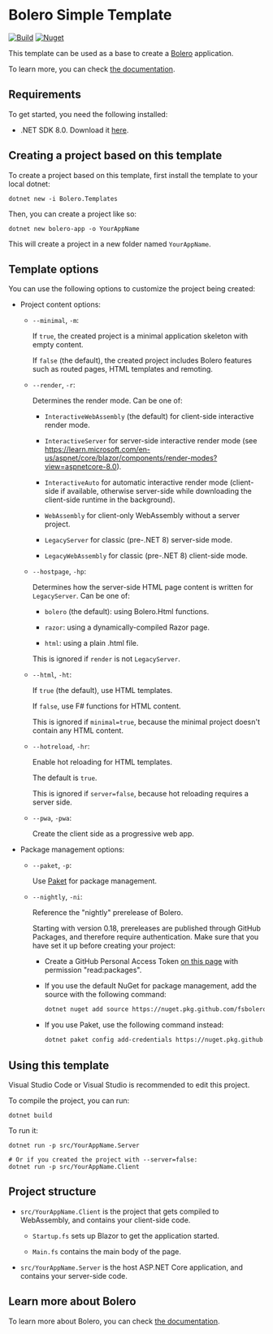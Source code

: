 # Bolero Simple Template

[![Build](https://github.com/fsbolero/Template/actions/workflows/build.yml/badge.svg)](https://github.com/fsbolero/Template/actions/workflows/build.yml)
[![Nuget](https://img.shields.io/nuget/vpre/Bolero.Templates?logo=nuget)](https://nuget.org/packages/Bolero.Templates)


This template can be used as a base to create a [Bolero](https://github.com/intellifactory/bolero) application.

To learn more, you can check [the documentation](https://fsbolero.io/docs).

## Requirements

To get started, you need the following installed:

* .NET SDK 8.0. Download it [here](https://dotnet.microsoft.com/download/dotnet/8.0).

## Creating a project based on this template

To create a project based on this template, first install the template to your local dotnet:

```
dotnet new -i Bolero.Templates
```

Then, you can create a project like so:

```
dotnet new bolero-app -o YourAppName
```

This will create a project in a new folder named `YourAppName`.

## Template options

You can use the following options to customize the project being created:

* Project content options:

    * `--minimal`, `-m`:

        If `true`, the created project is a minimal application skeleton with empty content.

        If `false` (the default), the created project includes Bolero features such as routed pages, HTML templates and remoting.

    * `--render`, `-r`:

        Determines the render mode. Can be one of:

        * `InteractiveWebAssembly` (the default) for client-side interactive render mode.

        * `InteractiveServer` for server-side interactive render mode (see https://learn.microsoft.com/en-us/aspnet/core/blazor/components/render-modes?view=aspnetcore-8.0).

        * `InteractiveAuto` for automatic interactive render mode (client-side if available, otherwise server-side while downloading the client-side runtime in the background).

        * `WebAssembly` for client-only WebAssembly without a server project.

        * `LegacyServer` for classic (pre-.NET 8) server-side mode.

        * `LegacyWebAssembly` for classic (pre-.NET 8) client-side mode.

    * `--hostpage`, `-hp`:

        Determines how the server-side HTML page content is written for `LegacyServer`. Can be one of:

        * `bolero` (the default): using Bolero.Html functions.

        * `razor`: using a dynamically-compiled Razor page.

        * `html`: using a plain .html file.

        This is ignored if `render` is not `LegacyServer`.

    * `--html`, `-ht`:

        If `true` (the default), use HTML templates.

        If `false`, use F# functions for HTML content.

        This is ignored if `minimal=true`, because the minimal project doesn't contain any HTML content.

    * `--hotreload`, `-hr`:

        Enable hot reloading for HTML templates.

        The default is `true`.

        This is ignored if `server=false`, because hot reloading requires a server side.

    * `--pwa`, `-pwa`:

        Create the client side as a progressive web app.

* Package management options:

    * `--paket`, `-p`:

        Use [Paket](https://fsprojects.github.io/paket) for package management.

    * `--nightly`, `-ni`:

        Reference the "nightly" prerelease of Bolero.

        Starting with version 0.18, prereleases are published through GitHub Packages, and therefore require authentication.
        Make sure that you have set it up before creating your project:

        * Create a GitHub Personal Access Token [on this page](https://github.com/settings/tokens) with permission "read:packages".

        * If you use the default NuGet for package management, add the source with the following command:

            ```sh
            dotnet nuget add source https://nuget.pkg.github.com/fsbolero/index.json -n "Bolero nightly" -u GITHUB_USERNAME -p GITHUB_TOKEN
            ```

        * If you use Paket, use the following command instead:

            ```sh
            dotnet paket config add-credentials https://nuget.pkg.github.com/fsbolero/index.json --username GITHUB_USERNAME --password GITHUB_TOKEN
            ```

## Using this template

Visual Studio Code or Visual Studio is recommended to edit this project.

To compile the project, you can run:

```shell
dotnet build
```

To run it:

```shell
dotnet run -p src/YourAppName.Server

# Or if you created the project with --server=false:
dotnet run -p src/YourAppName.Client
```

## Project structure

* `src/YourAppName.Client` is the project that gets compiled to WebAssembly, and contains your client-side code.

    * `Startup.fs` sets up Blazor to get the application started.

    * `Main.fs` contains the main body of the page.

* `src/YourAppName.Server` is the host ASP.NET Core application, and contains your server-side code.

## Learn more about Bolero

To learn more about Bolero, you can check [the documentation](https://fsbolero.io/docs).
